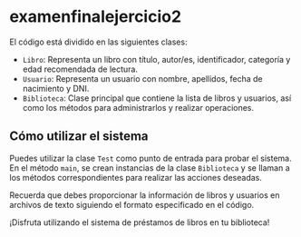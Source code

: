 # examenfinalejercicio2
El código está dividido en las siguientes clases:

- `Libro`: Representa un libro con título, autor/es, identificador, categoría y edad recomendada de lectura.
- `Usuario`: Representa un usuario con nombre, apellidos, fecha de nacimiento y DNI.
- `Biblioteca`: Clase principal que contiene la lista de libros y usuarios, así como los métodos para administrarlos y realizar operaciones.

## Cómo utilizar el sistema

Puedes utilizar la clase `Test` como punto de entrada para probar el sistema. En el método `main`, se crean instancias de la clase `Biblioteca` y se llaman a los métodos correspondientes para realizar las acciones deseadas.

Recuerda que debes proporcionar la información de libros y usuarios en archivos de texto siguiendo el formato especificado en el código.

¡Disfruta utilizando el sistema de préstamos de libros en tu biblioteca!
